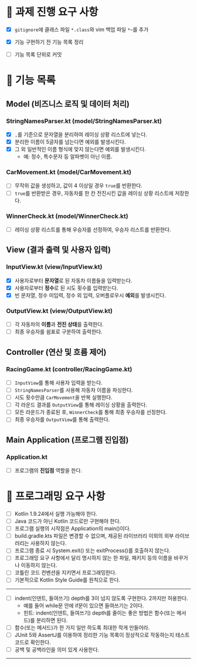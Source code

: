 # 🔨 과제 진행 요구 사항
- [x] `gitignore`에 클래스 파일 `*.class`와 vim 백업 파일 `*~`를 추가
- [x] 기능 구현하기 전 기능 목록 정리
- [ ] 기능 목록 단위로 커밋


# 🔗 기능 목록
## Model (비즈니스 로직 및 데이터 처리)
### StringNamesParser.kt (model/StringNamesParser.kt)
- [x] `,`를 기준으로 문자열을 분리하여 레이싱 상황 리스트에 넣는다.
- [x] 분리한 이름이 5글자를 넘는다면 예외를 발생시킨다.
- [x] 그 외 일반적인 이름 형식에 맞지 않는다면 예외를 발생시킨다.
    - 예: 정수, 특수문자 등 알파벳이 아닌 이름.

### CarMovement.kt (model/CarMovement.kt)
- [ ] 무작위 값을 생성하고, 값이 4 이상일 경우 `true`를 반환한다.
- [ ] `true`를 반환받은 경우, 자동차를 한 칸 전진시킨 값을 레이싱 상황 리스트에 저장한다.

### WinnerCheck.kt (model/WinnerCheck.kt)
- [ ] 레이싱 상황 리스트를 통해 우승자를 선정하여, 우승자 리스트를 반환한다.

## View (결과 출력 및 사용자 입력)
### InputView.kt (view/InputView.kt)
- [x] 사용자로부터 **문자열**로 된 자동차 이름들을 입력받는다.
- [x] 사용자로부터 **정수**로 된 시도 횟수를 입력받는다.
- [x] 빈 문자열, 정수 미입력, 정수 외 입력, 오버플로우시 **예외**를 발생시킨다.

### OutputView.kt (view/OutputView.kt)
- [ ] 각 자동차의 **이름**과 **전진 상태**를 출력한다.
- [ ] 최종 우승자를 쉼표로 구분하여 출력한다.

## Controller (연산 및 흐름 제어)
### RacingGame.kt (controller/RacingGame.kt)
- [ ] `InputView`를 통해 사용자 입력을 받는다.
- [ ] `StringNamesParser`를 사용해 자동차 이름을 파싱한다.
- [ ] 시도 횟수만큼 `CarMovement`을 반복 실행한다.
- [ ] 각 라운드 결과를 `OutputView`를 통해 레이싱 상황을 출력한다.
- [ ] 모든 라운드가 종료된 후, `WinnerCheck`를 통해 최종 우승자를 선정한다.
- [ ] 최종 우승자를 `OutputView`를 통해 출력한다.

## Main Application (프로그램 진입점)
### Application.kt
- [ ] 프로그램의 **진입점** 역할을 한다.

# 🔧 프로그래밍 요구 사항
- [ ] Kotlin 1.9.24에서 실행 가능해야 한다.
- [ ]  Java 코드가 아닌 Kotlin 코드로만 구현해야 한다.
- [ ]  프로그램 실행의 시작점은 Application의 main()이다.
- [ ]  build.gradle.kts 파일은 변경할 수 없으며, 제공된 라이브러리 이외의 외부 라이브러리는 사용하지 않는다.
- [ ]  프로그램 종료 시 System.exit() 또는 exitProcess()를 호출하지 않는다.
- [ ]  프로그래밍 요구 사항에서 달리 명시하지 않는 한 파일, 패키지 등의 이름을 바꾸거나 이동하지 않는다.
- [ ]  코틀린 코드 컨벤션을 지키면서 프로그래밍한다.
- [ ]  기본적으로 Kotlin Style Guide를 원칙으로 한다.

---

- [ ] indent(인덴트, 들여쓰기) depth를 3이 넘지 않도록 구현한다. 2까지만 허용한다.
    - 예를 들어 while문 안에 if문이 있으면 들여쓰기는 2이다.
    - 힌트: indent(인덴트, 들여쓰기) depth를 줄이는 좋은 방법은 함수(또는 메서드)를 분리하면 된다.
- [ ] 함수(또는 메서드)가 한 가지 일만 하도록 최대한 작게 만들어라.
- [ ] JUnit 5와 AssertJ를 이용하여 정리한 기능 목록이 정상적으로 작동하는지 테스트 코드로 확인한다.
- [ ] 공백 및 공백라인을 의미 있게 사용한다.
---